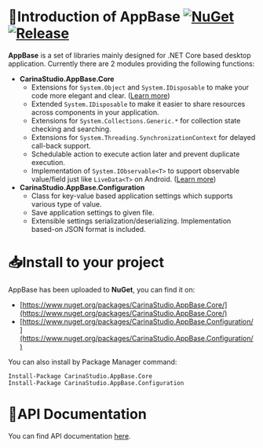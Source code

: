 # 📢Introduction of AppBase [![NuGet](https://img.shields.io/nuget/v/CarinaStudio.AppBase.Core.svg)](https://www.nuget.org/packages/CarinaStudio.AppBase.Core) [![Release](https://img.shields.io/github/release-date-pre/carina-studio/AppBase)](https://github.com/carina-studio/AppBase/releases) 
**AppBase** is a set of libraries mainly designed for .NET Core based desktop application. Currently there are 2 modules providing the following functions:

* **CarinaStudio.AppBase.Core**
  * Extensions for ```System.Object``` and ```System.IDisposable``` to make your code more elegant and clear. ([Learn more](https://github.com/carina-studio/AppBase/tree/master/Core#extensions-for-systemobject))
  * Extended ```System.IDisposable``` to make it easier to share resources across components in your application.
  * Extensions for ```System.Collections.Generic.*``` for collection state checking and searching.
  * Extensions for ```System.Threading.SynchronizationContext``` for delayed call-back support.
  * Schedulable action to execute action later and prevent duplicate execution.
  * Implementation of ```System.IObservable<T>``` to support observable value/field just like ```LiveData<T>``` on Android. ([Learn more](https://github.com/carina-studio/AppBase/tree/master/Core#observablevaluet))
* **CarinaStudio.AppBase.Configuration**
  * Class for key-value based application settings which supports various type of value.
  * Save application settings to given file.
  * Extensible settings serialization/deserializing. Implementation based-on JSON format is included.

# 📥Install to your project
AppBase has been uploaded to **NuGet**, you can find it on:
* [https://www.nuget.org/packages/CarinaStudio.AppBase.Core/](https://www.nuget.org/packages/CarinaStudio.AppBase.Core/)
* [https://www.nuget.org/packages/CarinaStudio.AppBase.Configuration/](https://www.nuget.org/packages/CarinaStudio.AppBase.Configuration/)

You can also install by Package Manager command:
```
Install-Package CarinaStudio.AppBase.Core
Install-Package CarinaStudio.AppBase.Configuration
```

# 📃API Documentation
You can find API documentation [here](https://carina-studio.github.io/AppBase/Documentation/api/).
